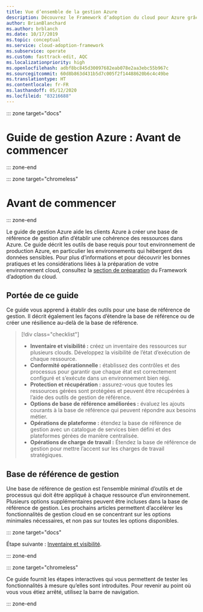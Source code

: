 ```yaml
---
title: Vue d’ensemble de la gestion Azure
description: Découvrez le Framework d’adoption du cloud pour Azure grâce à ces informations sur les outils de base nécessaires à la gestion des environnements de production Azure.
author: BrianBlanchard
ms.author: brblanch
ms.date: 10/17/2019
ms.topic: conceptual
ms.service: cloud-adoption-framework
ms.subservice: operate
ms.custom: fasttrack-edit, AQC
ms.localizationpriority: high
ms.openlocfilehash: adbf8bc845d30097682eab078e2aa3ebc55b967c
ms.sourcegitcommit: 60d8b863d431b5d7c005f2f14488620b6c4c49be
ms.translationtype: HT
ms.contentlocale: fr-FR
ms.lasthandoff: 05/12/2020
ms.locfileid: "83216688"
---
```

::: zone target="docs"

# <a name="azure-management-guide-before-you-start"></a>Guide de gestion Azure : Avant de commencer

::: zone-end

::: zone target="chromeless"

# <a name="before-you-start"></a>Avant de commencer

::: zone-end

Le guide de gestion Azure aide les clients Azure à créer une base de référence de gestion afin d’établir une cohérence des ressources dans Azure. Ce guide décrit les outils de base requis pour tout environnement de production Azure, en particulier les environnements qui hébergent des données sensibles. Pour plus d’informations et pour découvrir les bonnes pratiques et les considérations liées à la préparation de votre environnement cloud, consultez la [section de préparation](../index.md) du Framework d’adoption du cloud.

## <a name="scope-of-this-guide"></a>Portée de ce guide

Ce guide vous apprend à établir des outils pour une base de référence de gestion. Il décrit également les façons d’étendre la base de référence ou de créer une résilience au-delà de la base de référence.

> [!div class="checklist"]
>
> - **Inventaire et visibilité :** créez un inventaire des ressources sur plusieurs clouds. Développez la visibilité de l’état d’exécution de chaque ressource.
> - **Conformité opérationnelle :** établissez des contrôles et des processus pour garantir que chaque état est correctement configuré et s’exécute dans un environnement bien régi.
> - **Protection et récupération :** assurez-vous que toutes les ressources gérées sont protégées et peuvent être récupérées à l’aide des outils de gestion de référence.
> - **Options de base de référence améliorées :** évaluez les ajouts courants à la base de référence qui peuvent répondre aux besoins métier.
> - **Opérations de plateforme :** étendez la base de référence de gestion avec un catalogue de services bien défini et des plateformes gérées de manière centralisée.
> - **Opérations de charge de travail :** Étendez la base de référence de gestion pour mettre l’accent sur les charges de travail stratégiques.

## <a name="management-baseline"></a>Base de référence de gestion

Une base de référence de gestion est l’ensemble minimal d’outils et de processus qui doit être appliqué à chaque ressource d’un environnement. Plusieurs options supplémentaires peuvent être incluses dans la base de référence de gestion. Les prochains articles permettent d’accélérer les fonctionnalités de gestion cloud en se concentrant sur les options minimales nécessaires, et non pas sur toutes les options disponibles.

::: zone target="docs"

Étape suivante : [Inventaire et visibilité](./inventory.md).

::: zone-end

::: zone target="chromeless"

Ce guide fournit les étapes interactives qui vous permettent de tester les fonctionnalités à mesure qu’elles sont introduites. Pour revenir au point où vous vous étiez arrêté, utilisez la barre de navigation.

::: zone-end
